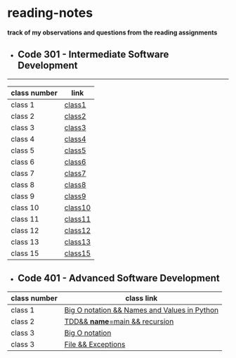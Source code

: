 # reading-notes
**track of my observations and questions from the reading assignments**



* ## Code 301 - Intermediate Software Development
---
| class number | link |
|------------- |--------|
| class 1 | [class1](https://github.com/Lujain92/reading-notes/blob/main/code-301/Class1-301.md) 
| class 2 | [class2](https://github.com/Lujain92/reading-notes/blob/main/code-301/class2-301.md) 
| class 3 | [class3](https://github.com/Lujain92/reading-notes/blob/main/code-301/Class3-301.md) 
| class 4 | [class4](https://github.com/Lujain92/reading-notes/blob/main/code-301/Class4-301.md) 
| class 5 | [class5](https://github.com/Lujain92/reading-notes/blob/main/code-301/Class5-301.md) 
| class 6 | [class6](https://github.com/Lujain92/reading-notes/blob/main/code-301/Class6-301.md) 
|class 7| [class7](https://github.com/Lujain92/reading-notes/blob/main/code-301/Class7-301.md) 
|class 8| [class8](https://github.com/Lujain92/reading-notes/blob/main/code-301/Class8-301.md) 
|class 9| [class9](https://github.com/Lujain92/reading-notes/blob/main/code-301/Class9-301.md) 
|class 10| [class10](https://github.com/Lujain92/reading-notes/blob/main/code-301/Class10-301.md) 
|class 11| [class11](https://github.com/Lujain92/reading-notes/blob/main/code-301/Class11-301.md) 
|class 12| [class12](https://github.com/Lujain92/reading-notes/blob/main/code-301/Class12-301.md) 
|class 13 | [class13](https://github.com/Lujain92/reading-notes/blob/main/code-301/Class13-301.md) 
|class 15 | [class15](https://github.com/Lujain92/reading-notes/blob/main/code-301/Class15-301.md) 



* ## Code 401 - Advanced Software Development

| class number | class link |
| ---------  | ----------|
|class 1| [Big O notation && Names and Values in Python](https://github.com/Lujain92/reading-notes/blob/main/code-401-python/class-01/README.md)
|class 2| [TDD&& __name__=main && recursion](https://github.com/Lujain92/reading-notes/blob/main/code-401-python/class-02/README.md)
|class 3| [Big O notation](https://github.com/Lujain92/reading-notes/blob/main/code-401-python/class-03/README.md)
|class 3| [File && Exceptions](https://github.com/Lujain92/reading-notes/blob/main/code-401-python/class-04/README.md)